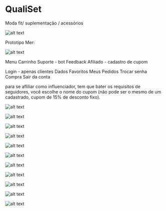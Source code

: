# QualiSet

Moda fit/ suplementação / acessórios

![alt text](imagens/1.png)


Prototipo Mer:

![alt text](diagrama/Diagrama.PNG)

Menu
Carrinho
Suporte - bot
Feedback
Afiliado - cadastro de cupom

Login - apenas clientes
Dados
Favoritos
Meus Pedidos
Trocar senha
Compra
Sair da conta


para se afliliar como influenciador, tem que bater os requisitos de seguidores, você escolhe o nome do cupom (não pode ser o mesmo de um 
cadastrado, cupom de 15% de desconto fixo).

![alt text](imagens/Logo.png)

![alt text](imagens/1.png)

![alt text](imagens/2.png)

![alt text](imagens/3.png)

![alt text](imagens/4.png)

![alt text](imagens/5.png)

![alt text](imagens/6.png)

![alt text](imagens/7.png)

![alt text](imagens/8.png)

![alt text](imagens/9.png)

![alt text](imagens/10.png)
